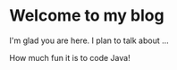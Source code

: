 # Welcome to my blog

I'm glad you are here. I plan to talk about ...

How much fun it is to code Java!
